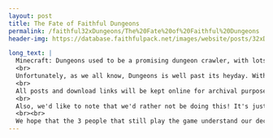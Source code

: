 ```yaml
---
layout: post
title: The Fate of Faithful Dungeons
permalink: /faithful32xDungeons/The%20Fate%20of%20Faithful%20Dungeons
header-img: https://database.faithfulpack.net/images/website/posts/32xDungeons/discontinue.jpg

long_text: |
  Minecraft: Dungeons used to be a promising dungeon crawler, with lots of exciting adventures and new mechanics to explore. Faithful, of course, couldn't fall behind – the pack was among the first ones to actively use the Dokucraft team's modding tool to get custom textures working.
  <br>
  Unfortunately, as we all know, Dungeons is well past its heyday. With all the DLCs having come out and no new content in sight, all that remains in the game is a repetitive series of levels that gets boring quickly. The activity levels for both the game, as well as Faithful: Dungeons, have dwindled accordingly. As such, it is with a heavy heart that we're forced to announce the formal discontinuation of the Faithful: Dungeons project, meaning official maintenance and support will stop.
  <br>
  All posts and download links will be kept online for archival purposes.
  <br>
  Also, we'd like to note that we'd rather not be doing this! It's just that it's not worth officially supporting a project that's effectively dead, so we made this decision to announce this officially. If you're willing to commit your time to the project to maintain it into the future, please contact a Faithful staff member on <a href='https://discord.gg/sN9YRQbBv7'>our Discord server</a> so we can talk more.
  <br><br>
  We hope that the 3 people that still play the game understand our decision. Thank you for your continued support.
---
```

